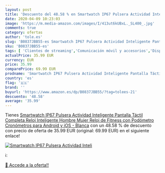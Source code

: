 ```yaml
---
layout: post
title: 'Descuento del 48.58 % en Smartwatch IP67 Pulsera Actividad Inteli'
date: 2020-04-09 10:23:03
image: 'https://m.media-amazon.com/images/I/413ut6kUBxL._SL400_.jpg'
comments: true
category: ofertas
author: 'tole.es'
slug: 'B0837JBB55-es Smartwatch IP67 Pulsera Actividad Inteligente Pantalla...'
sku: 'B0837JBB55-es'
tags: [ 'Clientes de streaming','Comunicación móvil y accesorios','Dispositivos para el streaming','Electrónica','Equipos de audio y Hi-Fi','Informática','Móviles','Móviles y smartphones libres','Smartwatches','Tablets','Tecnología para vestir','android', ]
actualPrice: 35.99 EUR
currency: EUR
price: 35.99
comparePrice: 69.99 EUR
prodname: 'Smartwatch IP67 Pulsera Actividad Inteligente Pantalla Táctil Completa Reloj Inteligente Hombre Mujer Reloj de Fitness con Podómetro Cronómetros para Android y iOS - Blanca'
country: 'es'
flag: '🇪🇸'
brand: ''
buyurl: 'https://www.amazon.es/dp/B0837JBB55/?tag=tolees-21'
descuento: '48.58'
average: '35.99'
---
```


Tienes [Smartwatch IP67 Pulsera Actividad Inteligente Pantalla Táctil Completa Reloj Inteligente Hombre Mujer Reloj de Fitness con Podómetro Cronómetros para Android y iOS - Blanca](https://www.amazon.es/dp/B0837JBB55/?tag=tolees-21) con un 48.58 % de descuento con precio de oferta de 35.99 EUR (original: 69.99 EUR) en el siguiente enlace!

[![Smartwatch IP67 Pulsera Actividad Inteli](https://m.media-amazon.com/images/I/413ut6kUBxL._SL400_.jpg)](https://www.amazon.es/dp/B0837JBB55/?tag=tolees-21)

ℹ️:


[🛒 Accede a la oferta!!](https://www.amazon.es/dp/B0837JBB55/?tag=tolees-21)

